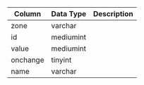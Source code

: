 | Column   | Data Type | Description |
| -------- | --------- | ----------- |
| zone     | varchar   |             |
| id       | mediumint |             |
| value    | mediumint |             |
| onchange | tinyint   |             |
| name     | varchar   |             |